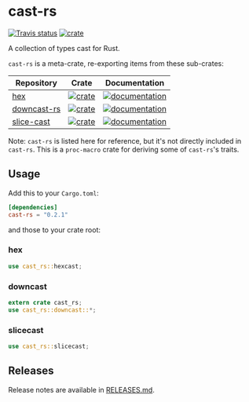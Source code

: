 # cast-rs

[![Travis status](https://travis-ci.org/zTgx/cast-rs.svg?branch=master)](https://travis-ci.org/zTgx/cast-rs) [![crate](https://img.shields.io/crates/v/cast-rs.svg)](https://crates.io/crates/cast-rs)

A collection of  types cast for Rust.

`cast-rs` is a meta-crate, re-exporting items from these sub-crates:

| Repository | Crate | Documentation |
| ---------- | ----- | ------------- |
|  [hex](https://github.com/KokaKiwi/rust-hex)  |  [![crate](https://img.shields.io/crates/v/hex.svg)](https://crates.io/crates/hex) |[![documentation](https://docs.rs/hex/badge.svg)](https://docs.rs/hex)
|  [downcast-rs](https://github.com/marcianx/downcast-rs)  |  [![crate](https://img.shields.io/crates/v/downcast_rs.svg)](https://crates.io/crates/downcast_rs) |[![documentation](https://docs.rs/downcast-rs/badge.svg)](https://docs.rs/downcast-rs)
|  [slice-cast](https://github.com/FaultyRAM/slice-cast.git)  |  [![crate](https://img.shields.io/crates/v/slice_cast.svg)](https://crates.io/crates/slice_cast) |[![documentation](https://docs.rs/slice-cast/badge.svg)](https://docs.rs/slice-cast)

Note: `cast-rs` is listed here for reference, but it's not directly included
in `cast-rs`.  This is a `proc-macro` crate for deriving some of `cast-rs`'s traits.

## Usage

Add this to your `Cargo.toml`:

```toml
[dependencies]
cast-rs = "0.2.1"
```

and those to your crate root:
### hex
```rust
use cast_rs::hexcast;
```

### downcast
```rust
extern crate cast_rs;
use cast_rs::downcast::*;
```

### slicecast
```rust
use cast_rs::slicecast;
```

## Releases

Release notes are available in [RELEASES.md](RELEASES.md).
